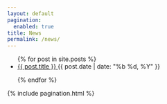 ```yaml
---
layout: default
pagination:
  enabled: true
title: News
permalink: /news/
---
```

<ul class="posts">
  {% for post in site.posts %}
	<li>
	  <a href="{% if post.external %}{{ post.external }}{% else %}{{ post.url }}{% endif %}">
		<span class="title">{{ post.title }}</span>
	  </a> <span class="date">{{ post.date | date: "%b %d, %Y" }}</span>
	</li>
	

  {% endfor %}
</ul>

{% include pagination.html %}